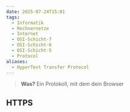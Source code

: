 ```yaml
---
date: 2025-07-24T15:01
tags:
  - Informatik
  - Rechnernetze
  - Internet
  - OSI-Schicht-7
  - OSI-Schicht-6
  - OSI-Schicht-5
  - Protocol
aliases:
  - HyperText Transfer Protocol
---
```

> **Was?** Ein Protokoll, mit dem dein Browser 

## HTTPS